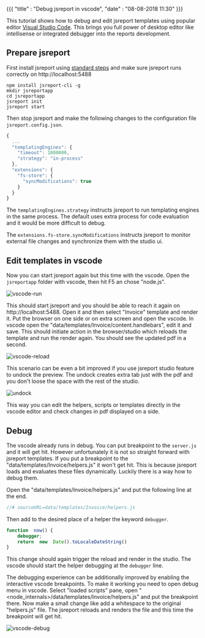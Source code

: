 
{{{
    "title"    : "Debug jsreport in vscode",
    "date"     : "08-08-2018 11:30"
}}}



This tutorial shows how to debug and edit jsreport templates using popular editor [Visual Studio Code](https://code.visualstudio.com/). This brings you full power of desktop editor like intellisense or integrated debugger into the reports development.

## Prepare jsreport

First install jsreport using [standard steps](https://jsreport.net/on-prem) and make sure jsreport runs correctly on http://localhost:5488
```
npm install jsreport-cli -g  
mkdir jsreportapp  
cd jsreportapp  
jsreport init   
jsreport start
```

Then stop jsreport and make the following changes to the configuration file `jsreport.config.json`.

```js
{
  ...
  "templatingEngines": {
    "timeout": 1000000,
    "strategy": "in-process"
  },
  "extensions": {   
    "fs-store": {
      "syncModifications": true
    }
  }
}   
```
The `templatingEngines.strategy` instructs jsreport to run templating engines in the same process. The default uses extra process for code evaluation and it would be more difficult to debug.

The `extensions.fs-store.syncModifications` instructs jsreport to monitor external file changes and synchronize them with the studio ui.

## Edit templates in vscode
Now you can start jsreport again but this time with the vscode.
Open the `jsreportapp` folder with vscode, then hit F5 an chose "node.js".

![vscode-run](/img/blog/vscode-run.png)

This should start jsreport and you should be able to reach it again on http://localhost:5488. Open it and then select "Invoice" template and render it. Put the browser on one side or on extra screen and open the vscode. In vscode open the "data/templates/Invoice/content.handlebars", edit it and save. This should initiate action in the browser/studio which reloads the template and run the render again. You should see the updated pdf in a second.

![vscode-reload](/img/blog/vscode-reload.gif)

This scenario can be even a bit improved if you use jsreport studio feature to undock the preview. The undock creates extra tab just with the pdf and you don't loose the space with the rest of the studio.

![undock](/img/blog/undock.png)

This way you can edit the helpers, scripts or templates directly in the vscode editor and check changes in pdf displayed on a side.

## Debug

The vscode already runs in debug. You can put breakpoint to the `server.js` and it will get hit. However unfortunately it is not so straight forward with jsreport templates. If you put a breakpoint to the "data/templates/Invoice/helpers.js" it won't get hit. This is because jsreport loads and evaluates these files dynamically. Luckily there is a way how to debug them.

Open the "data/templates/Invoice/helpers.js" and put the following line at the end.

```js
//# sourceURL=data/templates/Invoice/helpers.js
```

Then add to the desired place of a helper the keyword `debugger`.
```js
function  now() {
	debugger;
	return  new  Date().toLocaleDateString()
}
```

This change should again trigger the reload and render in the studio.  The vscode should start the helper debugging at the `debugger` line.

The debugging experience can be additionally improved by enabling the interactive vscode breakpoints. To make it  working you need to open debug menu in vscode. Select "loaded scripts" pane, open "<node_internals>/data/templates/Invoice/helpers.js" and put the breakpoint there. Now make a small change like add a whitespace to the original "helpers.js" file. The jsreport reloads and renders the file and this time the breakpoint will get hit.

![vscode-debug](/img/blog/vscode-debug.png)